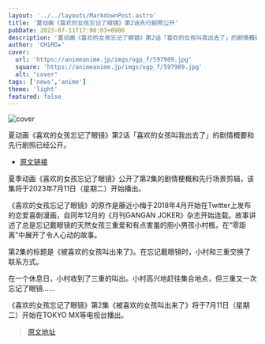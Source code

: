 ```yaml
---
layout: '../../layouts/MarkdownPost.astro'
title: '夏动画《喜欢的女孩忘记了眼镜》第2话先行剧照公开'
pubDate: 2023-07-11T17:00:03+0900
description: '夏动画《喜欢的女孩忘记了眼镜》第2话「喜欢的女孩叫我出去了」的剧情概要和先行剧照已经公开。'
author: 'CHiRO★'
cover:
  url: 'https://animeanime.jp/imgs/ogp_f/597989.jpg'
  square: 'https://animeanime.jp/imgs/ogp_f/597989.jpg'
  alt: "cover"
tags: ['news','anime']
theme: 'light'
featured: false
---
```


![cover](https://animeanime.jp/imgs/ogp_f/597989.jpg)

夏动画《喜欢的女孩忘记了眼镜》第2话「喜欢的女孩叫我出去了」的剧情概要和先行剧照已经公开。

- [原文链接](https://animeanime.jp/article/2023/07/11/78526.html)

夏季动画《喜欢的女孩忘记了眼镜》公开了第2集的剧情梗概和先行场景剪辑，该集将于2023年7月11日（星期二）开始播出。

《喜欢的女孩忘记了眼镜》的原作是藤近小梅于2018年4月开始在Twitter上发布的恋爱喜剧漫画，自同年12月的《月刊GANGAN JOKER》杂志开始连载。故事讲述了总是忘记戴眼镜的天然女孩三重爱和有点害羞的胆小男孩小村楓，在“零距离”中展开了令人心动的故事。

第2集的标题是《被喜欢的女孩叫出来了》。在忘记戴眼镜时，小村和三重交换了联系方式。

在一个休息日，小村收到了三重的叫出。小村高兴地赶往集合地点，但三重又一次忘记了眼镜......

《喜欢的女孩忘记了眼镜》第2集《被喜欢的女孩叫出来了》将于7月11日（星期二）开始在TOKYO MX等电视台播出。

>[原文地址](https://animeanime.jp/article/2023/07/11/78526.html)  